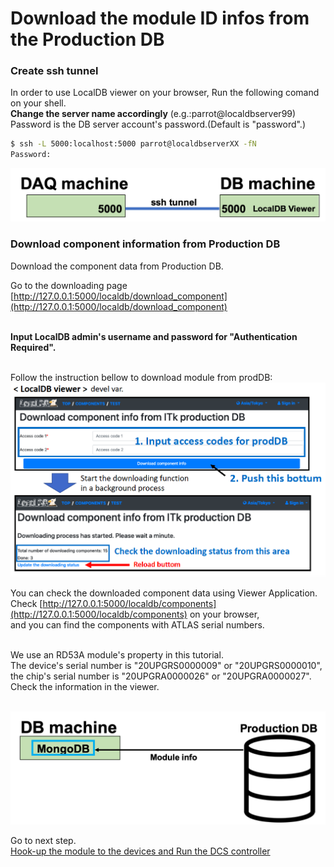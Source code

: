 # Download the module ID infos from the Production DB

### Create ssh tunnel 
In order to use LocalDB viewer on your browser, Run the following comand on your shell.<br>
**Change the server name accordingly** (e.g.:parrot@localdbserver99)<br> 
Password is the DB server account's password.(Default is "password".)

```bash
$ ssh -L 5000:localhost:5000 parrot@localdbserverXX -fN
Password:
```
![ssh tunnel viewer](images/sshtunnel_viewer.png)

### Download component information from Production DB 
Download the component data from Production DB.<br>

Go to the downloading page [http://127.0.0.1:5000/localdb/download_component](http://127.0.0.1:5000/localdb/download_component)<br><br>

**Input LocalDB admin's username and password for "Authentication Required".**<br><br>


Follow the instruction bellow to download module from prodDB:
![download from itkpd](images/download_component_from_itkpd.png)

You can check the downloaded component data using Viewer Application.<br>
Check [http://127.0.0.1:5000/localdb/components](http://127.0.0.1:5000/localdb/components) on your browser,<br>
and you can find the components with ATLAS serial numbers.<br><br>

We use an RD53A module's property in this tutorial.<br>
The device's serial number is "20UPGRS0000009" or "20UPGRS0000010", the chip's serial number is "20UPGRA0000026" or "20UPGRA0000027". Check the information in the viewer.<br><br>

![demo_download_module](images/demo_download_module.png)

Go to next step.<br>
[Hook-up the module to the devices and Run the DCS controller](database_demonstration_run_dcs.md)<br>
